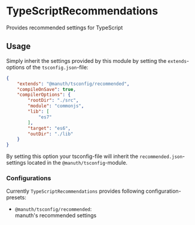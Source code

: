 # TypeScriptRecommendations
Provides recommended settings for TypeScript

## Usage
Simply inherit the settings provided by this module by setting the `extends`-options of the `tsconfig.json`-file:
```json
{
    "extends": "@manuth/tsconfig/recommended",
    "compileOnSave": true,
    "compilerOptions": {
        "rootDir": "./src",
        "module": "commonjs",
        "lib": [
            "es7"
        ],
        "target": "es6",
        "outDir": "./lib"
    }
}
```

By setting this option your tsconfig-file will inherit the `recommended.json`-settings located in the `@manuth/tsconfig`-module.

### Configurations
Currently `TypeScriptRecommendations` provides following configuration-presets:
  - `@manuth/tsconfig/recommended`:  
    manuth's recommended settings
